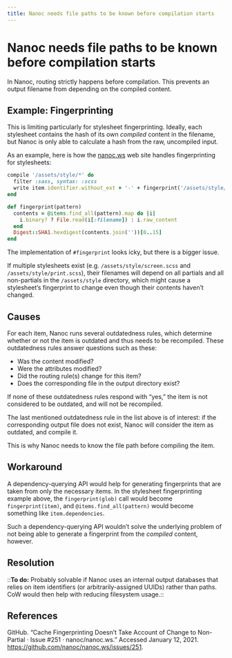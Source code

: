 ```yaml
---
title: Nanoc needs file paths to be known before compilation starts
---
```


# Nanoc needs file paths to be known before compilation starts
In Nanoc, routing strictly happens before compilation. This prevents an output filename from depending on the compiled content.

## Example: Fingerprinting
This is limiting particularly for stylesheet fingerprinting. Ideally, each stylesheet contains the hash of its own *compiled* content in the filename, but Nanoc is only able to calculate a hash from the raw, uncompiled input.

As an example, here is how the [nanoc.ws](https://nanoc.ws) web site handles fingerprinting for stylesheets:

```ruby
compile '/assets/style/*' do
  filter :sass, syntax: :scss
  write item.identifier.without_ext + '-' + fingerprint('/assets/style/*') + '.css'
end
```

```ruby
def fingerprint(pattern)
  contents = @items.find_all(pattern).map do |i|
    i.binary? ? File.read(i[:filename]) : i.raw_content
  end
  Digest::SHA1.hexdigest(contents.join(''))[0..15]
end
```

The implementation of `#fingerprint` looks icky, but there is a bigger issue.

If multiple stylesheets exist (e.g. `/assets/style/screen.scss` and `/assets/style/print.scss`), their filenames will depend on all partials and all non-partials in the  `/assets/style` directory, which might cause a stylesheet’s fingerprint to change even though their contents haven’t changed.

## Causes
For each item, Nanoc runs several outdatedness rules, which determine whether or not the item is outdated and thus needs to be recompiled. These outdatedness rules answer questions such as these:

* Was the content modified?
* Were the attributes modified?
* Did the routing rule(s) change for this item?
* Does the corresponding file in the output directory exist?

If none of these outdatedness rules respond with “yes,” the item is not considered to be outdated, and will not be recompiled.

The last mentioned outdatedness rule in the list above is of interest: if the corresponding output file does not exist, Nanoc will consider the item as outdated, and compile it.

This is why Nanoc needs to know the file path before compiling the item.

## Workaround
A dependency-querying API would help for generating fingerprints that are taken from only the necessary items. In the stylesheet fingerprinting example above, the `fingerprint(glob)` call would become `fingerprint(item)`, and `@items.find_all(pattern)` would become something like `item.dependencies`.

Such a dependency-querying API wouldn’t solve the underlying problem of not being able to generate a fingerprint from the *compiled* content, however.

## Resolution
::**To do:** Probably solvable if Nanoc uses an internal output databases that relies on item identifiers (or arbitrarily-assigned UUIDs) rather than paths. CoW would then help with reducing filesystem usage.::

## References
GitHub. “Cache Fingerprinting Doesn’t Take Account of Change to Non-Partial · Issue #251 · nanoc/nanoc.ws.” Accessed January 12, 2021. https://github.com/nanoc/nanoc.ws/issues/251.